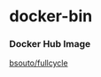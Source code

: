 # docker-bin

### Docker Hub Image
[bsouto/fullcycle](https://hub.docker.com/repository/docker/bsouto/fullcycle/general)